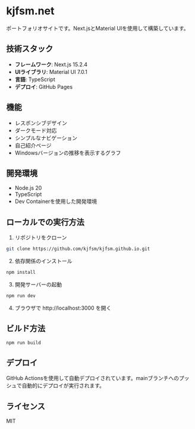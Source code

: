 # kjfsm.net

ポートフォリオサイトです。Next.jsとMaterial UIを使用して構築しています。

## 技術スタック

- **フレームワーク**: Next.js 15.2.4
- **UIライブラリ**: Material UI 7.0.1
- **言語**: TypeScript
- **デプロイ**: GitHub Pages

## 機能

- レスポンシブデザイン
- ダークモード対応
- シンプルなナビゲーション
- 自己紹介ページ
- Windowsバージョンの推移を表示するグラフ

## 開発環境

- Node.js 20
- TypeScript
- Dev Containerを使用した開発環境

## ローカルでの実行方法

1. リポジトリをクローン
```bash
git clone https://github.com/kjfsm/kjfsm.github.io.git
```

2. 依存関係のインストール
```bash
npm install
```

3. 開発サーバーの起動
```bash
npm run dev
```

4. ブラウザで http://localhost:3000 を開く

## ビルド方法

```bash
npm run build
```

## デプロイ

GitHub Actionsを使用して自動デプロイされています。mainブランチへのプッシュで自動的にデプロイが実行されます。

## ライセンス

MIT
